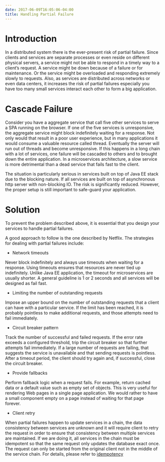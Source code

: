 ```yaml
---
date: 2017-06-09T16:05:06-04:00
title: Handling Partial Failure
---
```


# Introduction

In a distributed system there is the ever-present risk of partial failure. Since clients and services 
are separate processes or even reside on different physical servers, a service might not be able to respond 
in a timely way to a client’s request. A service might be down because of a failure or for maintenance. Or 
the service might be overloaded and responding extremely slowly to requests. Also, as services are 
distributed across networks or even data centers, it increases the risk of partial failures especially you 
have too many small services interact each other to form a big application. 

# Cascade Failure

Consider you have a aggregate service that call five other services to serve a SPA running on the 
browser. If one of the five services is unresponsive, the aggregate service might block indefinitely
waiting for a response. Not only would that result in a poor user experience, but in many applications
it would consume a valuable resource called thread. Eventually the server will run out of threads and
become unresponsive. If this happens in a long chain with a lot of services, one failure will be cascaded
to others and to brought down the entire application. In a microservices architecture, a slow service is
more detrimental than a dead service that fails fast to the client. 

The situation is particularly serious in services built on top of Java EE stack due to the blocking nature. 
If all services are built on top of asynchronous http server with non-blocking IO. The risk is significantly
reduced. However, the proper setup is still important to safe-guard your application.  

# Solution

To prevent the problem described above, it is essential that you design your services to handle partial 
failures.

A good approach to follow is the one described by Netflix. The strategies for dealing with partial 
failures include:

- Network timeouts 

Never block indefinitely and always use timeouts when waiting for a response. Using timeouts ensures 
that resources are never tied up indefinitely. Unlike Java EE application, the timeout for microservices
are usually shorter. A general guideline is 1 or 2 seconds and all services will be designed as fail fast.

- Limiting the number of outstanding requests 

Impose an upper bound on the number of outstanding requests that a client can have with a particular 
service. If the limit has been reached, it is probably pointless to make additional requests, and those 
attempts need to fail immediately.

- Circuit breaker pattern 

Track the number of successful and failed requests. If the error rate exceeds a configured threshold, 
trip the circuit breaker so that further attempts fail immediately. If a large number of requests are 
failing, that suggests the service is unavailable and that sending requests is pointless. After a 
timeout period, the client should try again and, if successful, close the circuit breaker.

- Provide fallbacks 

Perform fallback logic when a request fails. For example, return cached data or a default value such 
as empty set of objects. This is very useful for rendering Web pages in a single page application. We
would rather to have a small component empty on a page instead of waiting for that page forever. 

- Client retry

When partial failures happen to update services in a chain, the data consistency between services are
unknown and it will require client to retry the request in order to ensure that consistency between 
multiple services are maintained. If we are doing it, all services in the chain must be idempotent so
that the same request only updates the database exact once. The request can only be started from the
original client not in the middle of the service chain. For details, please refer to [idempotency](https://networknt.github.io/light-4j/design/idemponency/)  



